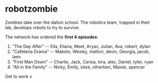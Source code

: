 # robotzombie

Zombies take over the dalton school. The robotics team, trapped in their lab, develops robots to try to survive.

The network has ordered the **first 4 episodes**:

1.  "The Day After" -- Ella, Eliana, Meet, Aryav, Julian, Ava, robert, dylan
2.  "Cafeteria Drama" -- Makoto, Wesley, mattori, devin, Georgia, jacob, laeo 
3.  "First Man Down" -- Charlie, Jack, Carisa, kira, alex, Daniel, tyler, ryan
4.  "All in the Family" -- Nicky, Emily, sitoe, otherben, Maisie, spencer

Get to work :fist: